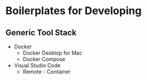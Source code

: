 # Boilerplates for Developing

## Generic Tool Stack

- Docker
  - Docker Desktop for Mac
  - Docker Compose
- Visual Studio Code
  - Remote - Container
